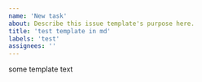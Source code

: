 ```yaml
---
name: 'New task'
about: Describe this issue template's purpose here.
title: 'test template in md'
labels: 'test'
assignees: ''
---
```


some template text
